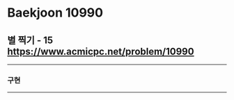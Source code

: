 Baekjoon 10990
=============
별 찍기 - 15  <https://www.acmicpc.net/problem/10990>
---------------
- - -
### 구현
- - -
